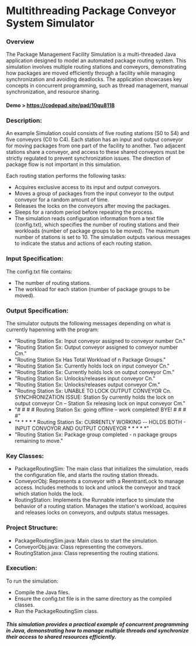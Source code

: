 # Multithreading Package Conveyor System Simulator

### Overview
The Package Management Facility Simulation is a multi-threaded Java application designed to model an automated package routing system. This simulation involves multiple routing stations and conveyors, demonstrating how packages are moved efficiently through a facility while managing synchronization and avoiding deadlocks. The application showcases key concepts in concurrent programming, such as thread management, manual synchronization, and resource sharing.

#### Demo > https://codepad.site/pad/10qu8118

### Description:
An example Simulation could consists of five routing stations (S0 to S4) and five conveyors (C0 to C4). Each station has an input and output conveyor for moving packages from one part of the facility to another. Two adjacent stations share a conveyor, and access to these shared conveyors must be strictly regulated to prevent synchronization issues. The direction of package flow is not important in this simulation.

Each routing station performs the following tasks:

- Acquires exclusive access to its input and output conveyors.
- Moves a group of packages from the input conveyor to the output conveyor for a random amount of time.
- Releases the locks on the conveyors after moving the packages.
- Sleeps for a random period before repeating the process.
- The simulation reads configuration information from a text file (config.txt), which specifies the number of routing stations and their workloads (number of package groups to be moved). The maximum number of stations is set to 10. The simulation outputs various messages to indicate the status and actions of each routing station.

### Input Specification:
The config.txt file contains:
- The number of routing stations.
- The workload for each station (number of package groups to be moved).

### Output Specification:
The simulator outputs the following messages depending on what is currently hapenning with the program:

- "Routing Station Sx: Input conveyor assigned to conveyor number Cn."
- "Routing Station Sx: Output conveyor assigned to conveyor number Cm."
- "Routing Station Sx Has Total Workload of n Package Groups."
- "Routing Station Sx: Currently holds lock on input conveyor Cn."
- "Routing Station Sx: Currently holds lock on output conveyor Cm."
- "Routing Station Sx: Unlocks/releases input conveyor Cn."
- "Routing Station Sx: Unlocks/releases output conveyor Cm."
- "Routing Station Sx: UNABLE TO LOCK OUTPUT CONVEYOR Cn. SYNCHRONIZATION ISSUE: Station Sy currently holds the lock on output conveyor Cn – Station Sx releasing lock on input conveyor Cm."
- "# # # # Routing Station Sx: going offline – work completed! BYE! # # # #"
- "* * * * * Routing Station Sx: CURRENTLY WORKING --  HOLDS BOTH - INPUT CONVOYOR AND OUTPUT CONVEYOR * * * * *"
- "Routing Station Sx: Package group completed - n package groups remaining to move."

### Key Classes:
- PackageRoutingSim: The main class that initializes the simulation, reads the configuration file, and starts the routing station threads.
- ConveyorObj: Represents a conveyor with a ReentrantLock to manage access. Includes methods to lock and unlock the conveyor and track which station holds the lock.
- RoutingStation: Implements the Runnable interface to simulate the behavior of a routing station. Manages the station's workload, acquires and releases locks on conveyors, and outputs status messages.

### Project Structure:
- PackageRoutingSim.java: Main class to start the simulation.
- ConveyorObj.java: Class representing the conveyors.
- RoutingStation.java: Class representing the routing stations.

### Execution:
To run the simulation:

- Compile the Java files.
- Ensure the config.txt file is in the same directory as the compiled classes.
- Run the PackageRoutingSim class.

##### *This simulation provides a practical example of concurrent programming in Java, demonstrating how to manage multiple threads and synchronize their access to shared resources efficiently.*
